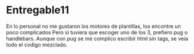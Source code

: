 # Entregable11

En lo personal no me gustaron los motores de plantillas, los encontre un poco complicados
Pero si tuviera que escoger uno de los 3, prefiero pug o handlebars.
Aunque con pug se me complico escribir html sin tags, se veia todo el codigo mezclado.
